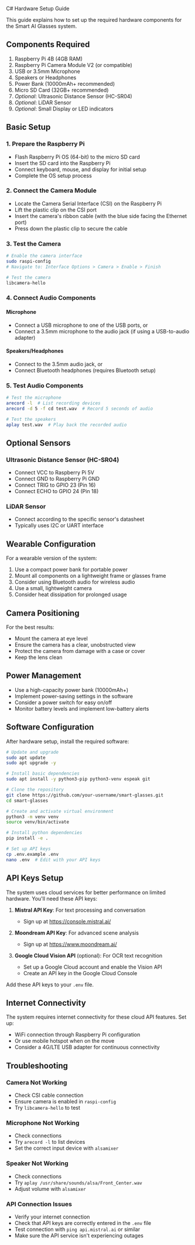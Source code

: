 C# Hardware Setup Guide

This guide explains how to set up the required hardware components for the Smart AI Glasses system.

## Components Required

1. Raspberry Pi 4B (4GB RAM)
2. Raspberry Pi Camera Module V2 (or compatible)
3. USB or 3.5mm Microphone
4. Speakers or Headphones
5. Power Bank (10000mAh+ recommended)
6. Micro SD Card (32GB+ recommended)
7. *Optional*: Ultrasonic Distance Sensor (HC-SR04)
8. *Optional*: LiDAR Sensor
9. *Optional*: Small Display or LED indicators

## Basic Setup

### 1. Prepare the Raspberry Pi

- Flash Raspberry Pi OS (64-bit) to the micro SD card
- Insert the SD card into the Raspberry Pi
- Connect keyboard, mouse, and display for initial setup
- Complete the OS setup process

### 2. Connect the Camera Module

- Locate the Camera Serial Interface (CSI) on the Raspberry Pi
- Lift the plastic clip on the CSI port
- Insert the camera's ribbon cable (with the blue side facing the Ethernet port)
- Press down the plastic clip to secure the cable

### 3. Test the Camera

```bash
# Enable the camera interface
sudo raspi-config
# Navigate to: Interface Options > Camera > Enable > Finish

# Test the camera
libcamera-hello
```

### 4. Connect Audio Components

#### Microphone

- Connect a USB microphone to one of the USB ports, or
- Connect a 3.5mm microphone to the audio jack (if using a USB-to-audio adapter)

#### Speakers/Headphones

- Connect to the 3.5mm audio jack, or
- Connect Bluetooth headphones (requires Bluetooth setup)

### 5. Test Audio Components

```bash
# Test the microphone
arecord -l  # List recording devices
arecord -d 5 -f cd test.wav  # Record 5 seconds of audio

# Test the speakers
aplay test.wav  # Play back the recorded audio
```

## Optional Sensors

### Ultrasonic Distance Sensor (HC-SR04)

- Connect VCC to Raspberry Pi 5V
- Connect GND to Raspberry Pi GND
- Connect TRIG to GPIO 23 (Pin 16)
- Connect ECHO to GPIO 24 (Pin 18)

### LiDAR Sensor

- Connect according to the specific sensor's datasheet
- Typically uses I2C or UART interface

## Wearable Configuration

For a wearable version of the system:

1. Use a compact power bank for portable power
2. Mount all components on a lightweight frame or glasses frame
3. Consider using Bluetooth audio for wireless audio
4. Use a small, lightweight camera
5. Consider heat dissipation for prolonged usage

## Camera Positioning

For the best results:

- Mount the camera at eye level
- Ensure the camera has a clear, unobstructed view
- Protect the camera from damage with a case or cover
- Keep the lens clean

## Power Management

- Use a high-capacity power bank (10000mAh+)
- Implement power-saving settings in the software
- Consider a power switch for easy on/off
- Monitor battery levels and implement low-battery alerts

## Software Configuration

After hardware setup, install the required software:

```bash
# Update and upgrade
sudo apt update
sudo apt upgrade -y

# Install basic dependencies
sudo apt install -y python3-pip python3-venv espeak git

# Clone the repository
git clone https://github.com/your-username/smart-glasses.git
cd smart-glasses

# Create and activate virtual environment
python3 -m venv venv
source venv/bin/activate

# Install python dependencies
pip install -e .

# Set up API keys
cp .env.example .env
nano .env  # Edit with your API keys
```

## API Keys Setup

The system uses cloud services for better performance on limited hardware. You'll need these API keys:

1. **Mistral API Key**: For text processing and conversation
   - Sign up at https://console.mistral.ai/
   
2. **Moondream API Key**: For advanced scene analysis
   - Sign up at https://www.moondream.ai/
   
3. **Google Cloud Vision API** (optional): For OCR text recognition
   - Set up a Google Cloud account and enable the Vision API
   - Create an API key in the Google Cloud Console

Add these API keys to your `.env` file.

## Internet Connectivity

The system requires internet connectivity for these cloud API features. Set up:

- WiFi connection through Raspberry Pi configuration
- Or use mobile hotspot when on the move
- Consider a 4G/LTE USB adapter for continuous connectivity

## Troubleshooting

### Camera Not Working

- Check CSI cable connection
- Ensure camera is enabled in `raspi-config`
- Try `libcamera-hello` to test

### Microphone Not Working

- Check connections
- Try `arecord -l` to list devices
- Set the correct input device with `alsamixer`

### Speaker Not Working

- Check connections
- Try `aplay /usr/share/sounds/alsa/Front_Center.wav`
- Adjust volume with `alsamixer`
  
### API Connection Issues

- Verify your internet connection
- Check that API keys are correctly entered in the `.env` file
- Test connection with `ping api.mistral.ai` or similar
- Make sure the API service isn't experiencing outages 